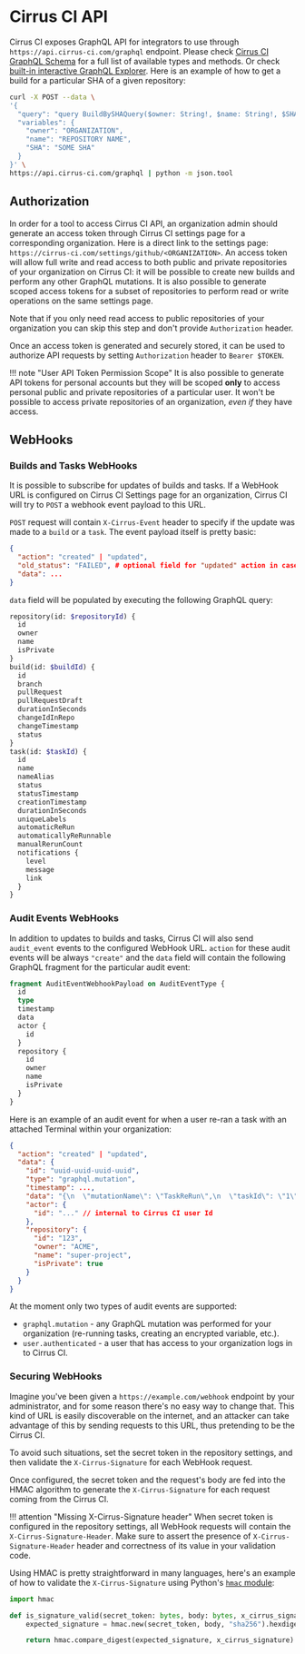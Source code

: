 # Cirrus CI API

Cirrus CI exposes GraphQL API for integrators to use through `https://api.cirrus-ci.com/graphql` endpoint. Please check
[Cirrus CI GraphQL Schema](https://github.com/cirruslabs/cirrus-ci-web/blob/master/schema.gql) for a full list of 
available types and methods. Or check [built-in interactive GraphQL Explorer](http://cirrus-ci.com/explorer). Here is an example of how to get a build for a particular SHA of a given repository:

```bash
curl -X POST --data \
'{
  "query": "query BuildBySHAQuery($owner: String!, $name: String!, $SHA: String) { searchBuilds(repositoryOwner: $owner, repositoryName: $name, SHA: $SHA) { id } }",
  "variables": {
    "owner": "ORGANIZATION",
    "name": "REPOSITORY NAME",
    "SHA": "SOME SHA"
  }
}' \
https://api.cirrus-ci.com/graphql | python -m json.tool
```

## Authorization

In order for a tool to access Cirrus CI API, an organization admin should generate an access token through Cirrus CI settings page
for a corresponding organization. Here is a direct link to the settings page: `https://cirrus-ci.com/settings/github/<ORGANIZATION>`.
An access token will allow full write and read access to both public and private repositories of your organization on Cirrus CI:
it will be possible to create new builds and perform any other GraphQL mutations. It is also possible to generate scoped
access tokens for a subset of repositories to perform read or write operations on the same settings page.

Note that if you only need read access to public repositories of your organization you can skip this step and don't provide `Authorization` header.

Once an access token is generated and securely stored, it can be used to authorize API requests by setting `Authorization`
header to `Bearer $TOKEN`.

!!! note "User API Token Permission Scope"
    It is also possible to generate API tokens for personal accounts but they will be scoped **only** to access personal public and private repositories
    of a particular user. It won't be possible to access private repositories of an organization, _even if_ they have access.

## WebHooks

### Builds and Tasks WebHooks

It is possible to subscribe for updates of builds and tasks. If a WebHook URL is configured on Cirrus CI Settings page for 
an organization, Cirrus CI will try to `POST` a webhook event payload to this URL.

`POST` request will contain `X-Cirrus-Event` header to specify if the update was made to a `build` or a `task`. The event 
payload itself is pretty basic:

```json
{
  "action": "created" | "updated",
  "old_status": "FAILED", # optional field for "updated" action in case a task or a build transitioned from one status to another
  "data": ...
}
```

`data` field will be populated by executing the following GraphQL query:

```graphql
repository(id: $repositoryId) {
  id
  owner
  name
  isPrivate
}
build(id: $buildId) {
  id
  branch
  pullRequest
  pullRequestDraft
  durationInSeconds
  changeIdInRepo
  changeTimestamp
  status
}
task(id: $taskId) {
  id
  name
  nameAlias
  status
  statusTimestamp
  creationTimestamp
  durationInSeconds
  uniqueLabels
  automaticReRun
  automaticallyReRunnable
  manualRerunCount
  notifications {
    level
    message
    link
  }
}
```

### Audit Events WebHooks

In addition to updates to builds and tasks, Cirrus CI will also send `audit_event` events to the configured WebHook URL.
`action` for these audit events will be always `"create"` and the `data` field will contain the following GraphQL fragment
for the particular audit event:

```graphql
fragment AuditEventWebhookPayload on AuditEventType {
  id
  type
  timestamp
  data
  actor {
    id
  }
  repository {
    id
    owner
    name
    isPrivate
  }
}
```

Here is an example of an audit event for when a user re-ran a task with an attached Terminal within your organization:

```json
{
  "action": "created" | "updated",
  "data": {
    "id": "uuid-uuid-uuid-uuid",
    "type": "graphql.mutation",
    "timestamp": ...,
    "data": "{\n  \"mutationName\": \"TaskReRun\",\n  \"taskId\": \"1\",\n  \"attachTerminal\": true,\n  \"newTaskId\": 2\n}",
    "actor": {
      "id": "..." // internal to Cirrus CI user Id
    },
    "repository": {
      "id": "123",
      "owner": "ACME",
      "name": "super-project",
      "isPrivate": true
    }
  }
}
```

At the moment only two types of audit events are supported:

* `graphql.mutation` - any GraphQL mutation was performed for your organization (re-running tasks, creating an encrypted variable, etc.).
* `user.authenticated` - a user that has access to your organization logs in to Cirrus CI.

### Securing WebHooks

Imagine you've been given a `https://example.com/webhook` endpoint by your administrator, and for some reason there's no easy way to change that. This kind of URL is easily discoverable on the internet, and an attacker can take advantage of this by sending requests to this URL, thus pretending to be the Cirrus CI.

To avoid such situations, set the secret token in the repository settings, and then validate the `X-Cirrus-Signature` for each WebHook request.

Once configured, the secret token and the request's body are fed into the HMAC algorithm to generate the `X-Cirrus-Signature` for each request coming from the Cirrus CI.

!!! attention "Missing X-Cirrus-Signature header"
    When secret token is configured in the repository settings, all WebHook requests will contain the `X-Cirrus-Signature-Header`. Make sure to assert the presence of `X-Cirrus-Signature-Header` header and correctness of its value in your validation code.

Using HMAC is pretty straightforward in many languages, here's an example of how to validate the `X-Cirrus-Signature` using Python's [`hmac` module](https://docs.python.org/3/library/hmac.html):

```python
import hmac

def is_signature_valid(secret_token: bytes, body: bytes, x_cirrus_signature: str) -> bool:
    expected_signature = hmac.new(secret_token, body, "sha256").hexdigest()

    return hmac.compare_digest(expected_signature, x_cirrus_signature)
```
